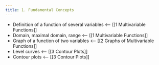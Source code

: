 ```yaml
---
title: 1. Fundamental Concepts
---
```


- Definition of a function of several variables <-- [[1 Multivariable Functions]]
- Domain, maximal domain, range <-- [[1 Multivariable Functions]]
- Graph of a function of two variables <-- [[2 Graphs of Multivariable Functions]]
- Level curves <-- [[3 Contour Plots]]
- Contour plots <-- [[3 Contour Plots]]
